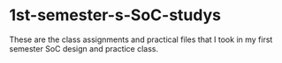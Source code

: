 # 1st-semester-s-SoC-studys
These are the class assignments and practical files that I took in my first semester SoC design and practice class.
